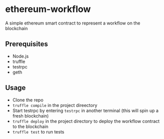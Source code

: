 # ethereum-workflow
A simple ethereum smart contract to represent a workflow on the blockchain

## Prerequisites
 - Node.js
 - truffle
 - testrpc
 - geth
 
 ## Usage
 - Clone the repo
 - `truffle compile` in the project direectory
 - Start testrpc by entering `testrpc` in another terminal (this will spin up a fresh blockchain)
 - `truffle deploy` in the project directory to deploy the workflow contract to the blockchain
 - `truffle test` to run tests
